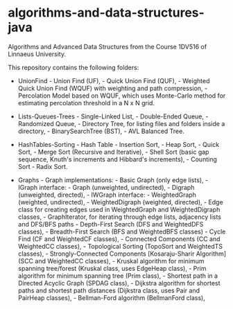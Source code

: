 # algorithms-and-data-structures-java
Algorithms and Advanced Data Structures from the Course 1DV516 of Linnaeus University.

This repository contains the following folders:

  - UnionFind - Union Find (UF),
              - Quick Union Find (QUF),
              - Weighted Quick Union Find (WQUF) with weighting and path compression,
              - Percolation Model based on WQUF, which uses Monte-Carlo method for estimating percolation threshold in a N x N grid. 
              
  - Lists-Queues-Trees - Single-Linked List,
                       - Double-Ended Queue, 
                       - Randomized Queue, 
                       - Directory Tree, for listing files and folders inside a directory,
                       - BinarySearchTree (BST),
                       - AVL Balanced Tree.          
                       
  - HashTables-Sorting - Hash Table 
                       - Insertion Sort, 
                       - Heap Sort, 
                       - Quick Sort, 
                       - Merge Sort (Recursive and Iterative), 
                       - Shell Sort (basic gap sequence, Knuth's increments and Hibbard's increments), 
                       - Counting Sort
                       - Radix Sort.
                       
  - Graphs - Graph implementations:
                - Basic Graph (only edge lists), 
                - IGraph interface: 
                    - Graph (unweighted, undirected),
                    - Digraph (unweighted, directed), 
                - IWGraph interface:
                    - WeightedGraph (weighted, undirected),
                    - WeightedDigraph (weighted, directed),
                - Edge class for creating edges used in WeightedGraph and WeightedDigraph classes,
                - GraphIterator, for iterating through edge lists, adjacency lists and DFS/BFS paths
                - Depth-First Search (DFS and WeightedDFS classes),
                - Breadth-First Search (BFS and WeightedBFS classes)
                - Cycle Find (CF and WeightedCF classes),
                - Connected Components (CC and WeightedCC classes),
                - Topological Sorting (TopoSort and WeightedTS classes),
                - Strongly-Connected Components [Kosaraju-Sharir Algorithm] (SCC and WeightedCC classes),
                - Kruskal algorithm for minimum spanning tree/forest (Kruskal class, uses EdgeHeap class),
                - Prim algorithm for minimum spanning tree (Prim class),
                - Shortest path in a Directed Acyclic Graph (SPDAG class),
                - Dijkstra algorithm for shortest paths and shortest path distances (Dijkstra class, uses Pair and PairHeap classes),
                - Bellman-Ford algorithm (BellmanFord class),
                

